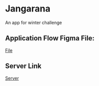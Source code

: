 # Jangarana
An app for winter challenge


## Application Flow Figma File:
[File](https://www.figma.com/file/bJJIKdrc5XCNAfwQgAtPh6/Winter-Challenge-jangarna-Flowchart?node-id=0%3A1)

## Server Link

[Server](https://github.com/Tarun-108/JangaranaServer)